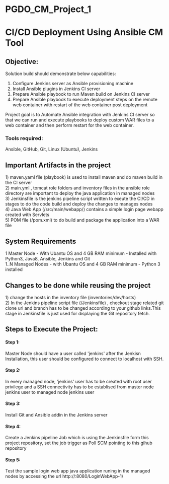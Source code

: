 # PGDO_CM_Project_1
<h1>CI/CD Deployment Using Ansible CM Tool</h1>

<h2>Objective:</h2> 

Solution build should demonstrate below capabilities:
1.	Configure Jenkins server as Ansible provisioning machine
2.	Install Ansible plugins in Jenkins CI server
3.	Prepare Ansible playbook to run Maven build on Jenkins CI server
4.	Prepare Ansible playbook to execute deployment steps on the remote web container with restart of the web container post deployment

Project goal is to Automate Ansible integration with Jenkins CI server so that we can run and execute playbooks to deploy custom WAR files to a web container and then perform restart for the web container.


<h3>Tools required:</h3> Ansible, GitHub, Git, Linux (Ubuntu), Jenkins</br>

<h2>Important Artifacts in the project</h2>
1) maven.yaml file (playbook) is used to install maven and do maven build in the CI server </br>
2) main.yml , tomcat role folders and inventory files in the ansible role directory are important to deploy the java application in managed nodes </br>
3) Jenkinsfile is the jenkins pipeline script written to exeute the CI/CD in stages to do the code build and deploy the changes to manages nodes </br>
4) Java Web App (/src/main/webapp/) contains a simple login page webapp created with Servlets </br>
5) POM file (/pom.xml) to do build and package the application into a WAR file

<h2>System Requirements</h2>
1 Master Node - With Ubantu OS and 4 GB RAM minimum - Installed with Python3, Java8, Ansible, Jenkins and Git</br>
1..N Managed Nodes - with Ubantu OS and 4 GB RAM minimum - Python 3 installed</br>

<h2>Changes to be done while reusing the project</h2>
1) change the hosts in the inventory file (inventories/dev/hosts) </br>
2) In the Jenkins pipeline script file (/Jenkinsfile) , checkout stage related git clone url and branch has to be changed according to your github links.This stage in Jenkinsfile    is just used for displaying the Git repository fetch. </br>

<h2>Steps to Execute the Project:</h2>
<h4>Step 1:</h4> Master Node should have a user called 'jenkins' after the Jenkisn Installation, this user should be configured to connect to localhost with SSH.
<h4>Step 2:</h4> In every managed node, 'jenkins' user has to be created with root user privilege and a SSH connectivity has to be establised from master node jenkins user to managed node jenkins user
<h4>Step 3:</h4> Install Git and Ansible addin in the Jenkins server
<h4>Step 4:</h4> Create a Jenkins pipeline Job which is using the Jenkinsfile form this project repository, set the job trigger as Poll SCM pointing to this gihub repository
<h4>Step 5:</h4> Test the sample login web app java application runing in the managed nodes by accessing the url http://<Managed_node_ip>:8080/LoginWebApp-1/







